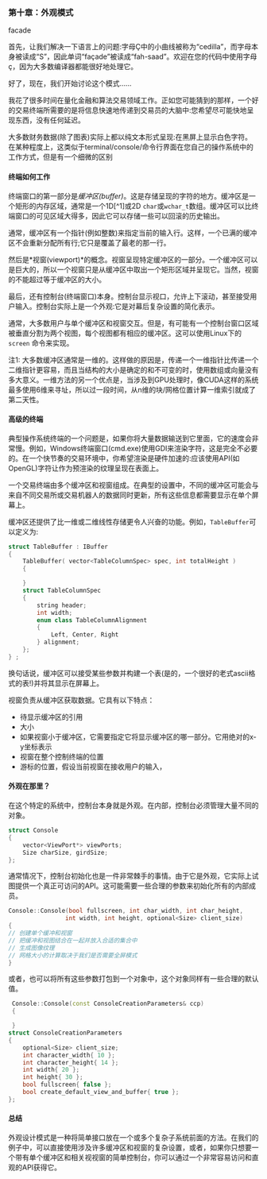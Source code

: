 ### 第十章：外观模式

facade

首先，让我们解决一下语言上的问题:字母Ç中的小曲线被称为“cedilla”，而字母本身被读成“S”，因此单词“façade”被读成“fah-saad”。欢迎在您的代码中使用字母ç，因为大多数编译器都能很好地处理它。

好了，现在，我们开始讨论这个模式……

我花了很多时间在量化金融和算法交易领域工作。正如您可能猜到的那样，一个好的交易终端所需要的是将信息快速地传递到交易员的大脑中:您希望尽可能快地呈现东西，没有任何延迟。

大多数财务数据(除了图表)实际上都以纯文本形式呈现:在黑屏上显示白色字符。在某种程度上，这类似于terminal/console/命令行界面在您自己的操作系统中的工作方式，但是有一个细微的区别

#### 终端如何工作

终端窗口的第一部分是*缓冲区(buffer)*。这是存储呈现的字符的地方。缓冲区是一个矩形的内存区域，通常是一个1D[^1]或2D `char`或`wchar_t`数组。缓冲区可以比终端窗口的可见区域大得多，因此它可以存储一些可以回滚的历史输出。

通常，缓冲区有一个指针(例如整数)来指定当前的输入行。这样，一个已满的缓冲区不会重新分配所有行;它只是覆盖了最老的那一行。

然后是*视窗(viewport)*的概念。视窗呈现特定缓冲区的一部分。一个缓冲区可以是巨大的，所以一个视窗只是从缓冲区中取出一个矩形区域并呈现它。当然，视窗的不能超过等于缓冲区的大小。

最后，还有控制台(终端窗口)本身。控制台显示视口，允许上下滚动，甚至接受用户输入。控制台实际上是一个外观:它是对幕后复杂设置的简化表示。

通常，大多数用户与单个缓冲区和视窗交互。但是，有可能有一个控制台窗口区域被垂直分割为两个视图，每个视图都有相应的缓冲区。这可以使用Linux下的`screen` 命令来实现。

注1:  大多数缓冲区通常是一维的。这样做的原因是，传递一个一维指针比传递一个二维指针更容易，而且当结构的大小是确定的和不可变的时，使用数组或向量没有多大意义。一维方法的另一个优点是，当涉及到GPU处理时，像CUDA这样的系统最多使用6维来寻址，所以过一段时间，从n维的块/网格位置计算一维索引就成了第二天性。

#### 高级的终端

典型操作系统终端的一个问题是，如果你将大量数据输送到它里面，它的速度会非常慢。例如，Windows终端窗口(cmd.exe)使用GDI来渲染字符，这是完全不必要的。在一个快节奏的交易环境中，你希望渲染是硬件加速的:应该使用API(如OpenGL)字符让作为预渲染的纹理呈现在表面上。

一个交易终端由多个缓冲区和视窗组成。在典型的设置中，不同的缓冲区可能会与来自不同交易所或交易机器人的数据同时更新，所有这些信息都需要显示在单个屏幕上。

缓冲区还提供了比一维或二维线性存储更令人兴奋的功能。例如，`TableBuffer`可以定义为:

```c++
struct TableBuffer : IBuffer
{
    TableBuffer( vector<TableColumnSpec> spec, int totalHeight ) 
    {

    }
    struct TableColumnSpec
    {
        string header;
        int width;
        enum class TableColumnAlignment 
        {
            Left, Center, Right
        } alignment;
    };
} ;
```

换句话说，缓冲区可以接受某些参数并构建一个表(是的，一个很好的老式ascii格式的表!)并将其显示在屏幕上。

视窗负责从缓冲区获取数据。它具有以下特点：

- 待显示缓冲区的引用
- 大小
- 如果视窗小于缓冲区，它需要指定它将显示缓冲区的哪一部分。它用绝对的x-y坐标表示
- 视窗在整个控制终端的位置
- 游标的位置，假设当前视窗在接收用户的输入，


#### 外观在那里？

在这个特定的系统中，控制台本身就是外观。在内部，控制台必须管理大量不同的对象。

```c++
struct Console
{
    vector<ViewPort*> viewPorts;
    Size charSize, girdSize;
};
```

通常情况下，控制台初始化也是一件非常棘手的事情。由于它是外观，它实际上试图提供一个真正可访问的API。这可能需要一些合理的参数来初始化所有的内部成员。

```c++
Console::Console(bool fullscreen, int char_width, int char_height, 
                int width, int height, optional<Size> client_size)
{
// 创建单个缓冲和视窗
// 把缓冲和视图结合在一起并放入合适的集合中
// 生成图像纹理
// 网格大小的计算取决于我们是否需要全屏模式
}
```

或者，也可以将所有这些参数打包到一个对象中，这个对象同样有一些合理的默认值。

```c++
 Console::Console(const ConsoleCreationParameters& ccp) 
 { 

 }
struct ConsoleCreationParameters
{
    optional<Size> client_size;
    int character_width{ 10 };
    int character_height{ 14 };
    int width{ 20 };
    int height{ 30 };
    bool fullscreen{ false };
    bool create_default_view_and_buffer{ true };
};
```

#### 总结

外观设计模式是一种将简单接口放在一个或多个复杂子系统前面的方法。在我们的例子中，可以直接使用涉及许多缓冲区和视窗的复杂设置，或者，如果你只想要一个带有单个缓冲区和相关视视窗的简单控制台，你可以通过一个非常容易访问和直观的API获得它。